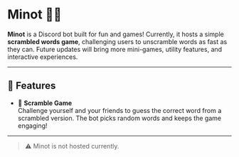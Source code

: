 # Minot 🧠✨

**Minot** is a Discord bot built for fun and games! Currently, it hosts a simple **scrambled words game**, challenging users to unscramble words as fast as they can. Future updates will bring more mini-games, utility features, and interactive experiences.

---

## 🚀 Features

- 🧩 **Scramble Game**  
  Challenge yourself and your friends to guess the correct word from a scrambled version. The bot picks random words and keeps the game engaging!

---

> ⚠️ Minot is not hosted currently. 
